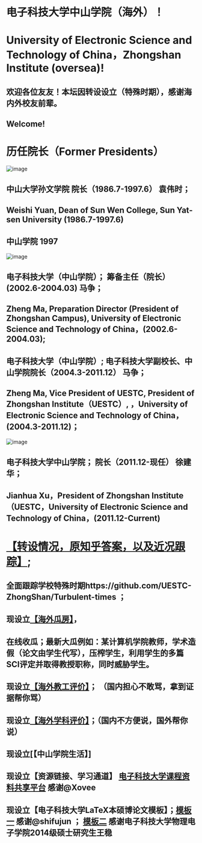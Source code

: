 # 电子科技大学中山学院（海外）！
# University of Electronic Science and Technology of China，Zhongshan Institute (oversea)!

## 欢迎各位友友！本坛因转设设立（特殊时期），感谢海内外校友前辈。
## Welcome!

# 历任院长（Former Presidents）
![image](https://github.com/user-attachments/assets/1b47085a-de4f-4bbb-9415-44ad2bc79fde)
## 中山大学孙文学院 院长（1986.7-1997.6） 袁伟时；
##  Weishi Yuan, Dean of Sun Wen College, Sun Yat-sen University (1986.7-1997.6)

## 中山学院 1997

![image](https://github.com/user-attachments/assets/853cb48e-690d-4fd0-b115-5d7dfa472809)
## 电子科技大学（中山学院）； 筹备主任（院长） (2002.6-2004.03) 马争；
## Zheng Ma, Preparation Director (President of Zhongshan Campus), University of Electronic Science and Technology of China，(2002.6-2004.03);
## 电子科技大学（中山学院）; 电子科技大学副校长、中山学院院长（2004.3-2011.12） 马争；
## Zheng Ma, Vice President of UESTC, President of Zhongshan Institute（UESTC）, ，University of Electronic Science and Technology of China，(2004.3-2011.12)；
![image](https://github.com/user-attachments/assets/1ae36581-8008-4bd7-b63f-dd76bb55941d)
## 电子科技大学中山学院； 院长（2011.12-现任） 徐建华；
## Jianhua Xu，President of Zhongshan Institute（UESTC，University of Electronic Science and Technology of China，(2011.12-Current) 

# [【转设情况，原知乎答案，以及近况跟踪】](https://github.com/UESTC-ZhongShan/Turbulent-times); 
## 全面跟踪学校特殊时期https://github.com/UESTC-ZhongShan/Turbulent-times ；
## 现设立[【海外瓜房】](https://github.com/UESTC-ZhongShan/News/)，
## 在线收瓜；最新大瓜例如：某计算机学院教师，学术造假（论文由学生代写），压榨学生，利用学生的多篇SCI评定并取得教授职称，同时威胁学生。
## 现设立[【海外教工评价】](https://github.com/UESTC-ZhongShan/Say-something)； （国内担心不敢骂，拿到证据帮你骂）
## 现设立[【海外学科评价】](https://github.com/UESTC-ZhongShan/Science-Technology)；（国内不方便说，国外帮你说）
## 现设立[【中山学院生活】]
## 现设立【资源链接、学习通道】 [电子科技大学课程资料共享平台](https://github.com/Xovee/uestc-course)  感谢@Xovee
## 现设立【电子科技大学LaTeX本硕博论文模板】；[模板一](https://github.com/shifujun/UESTCthesis) 感谢@shifujun ； [模板二](https://github.com/bdebye/thesisuestc) 感谢电子科技大学物理电子学院2014级硕士研究生王稳


